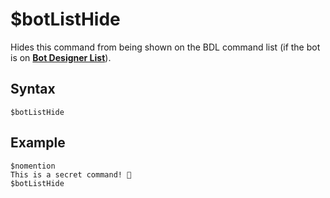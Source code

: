 # $botListHide
Hides this command from being shown on the BDL command list (if the bot is on [**Bot Designer List**](https://botdesignerlist.com)).

## Syntax
```
$botListHide
```

## Example
```
$nomention
This is a secret command! 🤫
$botListHide
```
